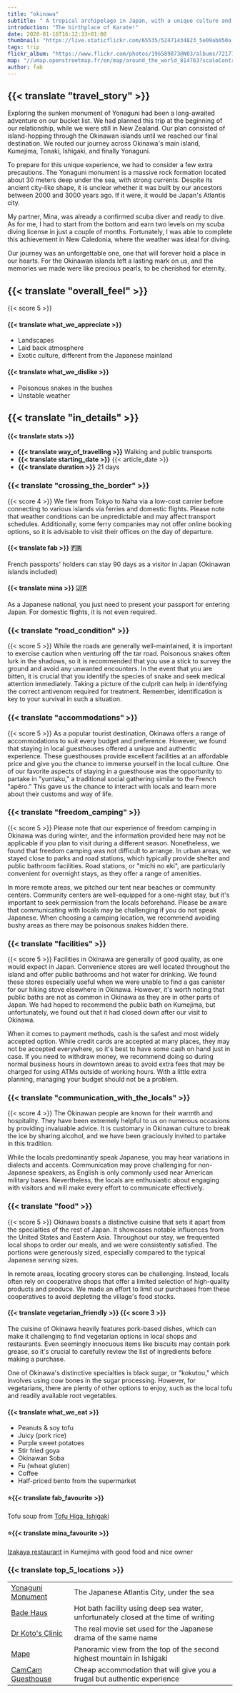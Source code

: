 ```yaml
---
title: "okinawa"
subtitle: " A tropical archipelago in Japan, with a unique culture and history."
introduction: "The birthplace of Karate!"
date: 2020-01-16T16:12:33+01:00
thumbnail: "https://live.staticflickr.com/65535/52471434823_5e09ab050a_c.jpg"
tags: trip
flickr_album: "https://www.flickr.com/photos/196589873@N03/albums/72177720302708434"
map: "//umap.openstreetmap.fr/en/map/around_the_world_814763?scaleControl=false&miniMap=false&scrollWheelZoom=false&zoomControl=true&allowEdit=false&moreControl=true&searchControl=null&tilelayersControl=null&embedControl=null&datalayersControl=true&onLoadPanel=undefined&captionBar=false&&datalayers=2484874#7/25.3/125.937"
author: fab
---
```

## {{< translate "travel_story" >}}
Exploring the sunken monument of Yonaguni had been a long-awaited adventure on our bucket list. We had planned this trip at the beginning of our relationship, while we were still in New Zealand. Our plan consisted of island-hopping through the Okinawan islands until we reached our final destination. We routed our journey across Okinawa's main island, Kumejima, Tonaki, Ishigaki, and finally Yonaguni.

To prepare for this unique experience, we had to consider a few extra precautions. The Yonaguni monument is a massive rock formation located about 30 meters deep under the sea, with strong currents. Despite its ancient city-like shape, it is unclear whether it was built by our ancestors between 2000 and 3000 years ago. If it were, it would be Japan's Atlantis city.

My partner, Mina, was already a confirmed scuba diver and ready to dive. As for me, I had to start from the bottom and earn two levels on my scuba diving license in just a couple of months. Fortunately, I was able to complete this achievement in New Caledonia, where the weather was ideal for diving.

Our journey was an unforgettable one, one that will forever hold a place in our hearts. For the Okinawan islands left a lasting mark on us, and the memories we made were like precious pearls, to be cherished for eternity.

## {{< translate "overall_feel" >}} 
{{< score 5 >}}
#### {{< translate what_we_appreciate >}}

- Landscapes
- Laid back atmosphere
- Exotic culture, different from the Japanese mainland
  
#### {{< translate what_we_dislike >}}

- Poisonous snakes in the bushes
- Unstable weather


## {{< translate "in_details" >}}

#### {{< translate stats >}}

- **{{< translate way_of_travelling >}}** Walking and public transports
- **{{< translate starting_date >}}** {{< article_date >}} 
- **{{< translate duration >}}** 21 days

### {{< translate "crossing_the_border" >}}
{{< score 4 >}}
We flew from Tokyo to Naha via a low-cost carrier before connecting to various islands via ferries and domestic flights. Please note that weather conditions can be unpredictable and may affect transport schedules. Additionally, some ferry companies may not offer online booking options, so it is advisable to visit their offices on the day of departure.

#### {{< translate fab >}} 🇫🇷
French passports' holders can stay 90 days as a visitor in Japan (Okinawan islands included)

#### {{< translate mina >}} 🇯🇵
As a Japanese national, you just need to present your passport for entering Japan.
For domestic flights, it is not even required.


### {{< translate "road_condition" >}}
{{< score 5 >}}
While the roads are generally well-maintained, it is important to exercise caution when venturing off the tar road. Poisonous snakes often lurk in the shadows, so it is recommended that you use a stick to survey the ground and avoid any unwanted encounters. In the event that you are bitten, it is crucial that you identify the species of snake and seek medical attention immediately. Taking a picture of the culprit can help in identifying the correct antivenom required for treatment. Remember, identification is key to your survival in such a situation.

### {{< translate "accommodations" >}}
{{< score 5 >}}
As a popular tourist destination, Okinawa offers a range of accommodations to suit every budget and preference. However, we found that staying in local guesthouses offered a unique and authentic experience. These guesthouses provide excellent facilities at an affordable price and give you the chance to immerse yourself in the local culture. One of our favorite aspects of staying in a guesthouse was the opportunity to partake in "yuntaku," a traditional social gathering similar to the French "apéro." This gave us the chance to interact with locals and learn more about their customs and way of life.


### {{< translate "freedom_camping" >}}
{{< score 5 >}}
Please note that our experience of freedom camping in Okinawa was during winter, and the information provided here may not be applicable if you plan to visit during a different season. Nonetheless, we found that freedom camping was not difficult to arrange. In urban areas, we stayed close to parks and road stations, which typically provide shelter and public bathroom facilities. Road stations, or "michi no eki", are particularly convenient for overnight stays, as they offer a range of amenities. 

In more remote areas, we pitched our tent near beaches or community centers. Community centers are well-equipped for a one-night stay, but it's important to seek permission from the locals beforehand. Please be aware that communicating with locals may be challenging if you do not speak Japanese. When choosing a camping location, we recommend avoiding bushy areas as there may be poisonous snakes hidden there.

### {{< translate "facilities" >}}
{{< score 5 >}}
Facilities in Okinawa are generally of good quality, as one would expect in Japan. Convenience stores are well located throughout the island and offer public bathrooms and hot water for drinking. We found these stores especially useful when we were unable to find a gas canister for our hiking stove elsewhere in Okinawa. However, it's worth noting that public baths are not as common in Okinawa as they are in other parts of Japan. We had hoped to recommend the public bath on Kumejima, but unfortunately, we found out that it had closed down after our visit to Okinawa.

When it comes to payment methods, cash is the safest and most widely accepted option. While credit cards are accepted at many places, they may not be accepted everywhere, so it's best to have some cash on hand just in case. If you need to withdraw money, we recommend doing so during normal business hours in downtown areas to avoid extra fees that may be charged for using ATMs outside of working hours. With a little extra planning, managing your budget should not be a problem.

### {{< translate "communication_with_the_locals" >}}
{{< score 4 >}}
The Okinawan people are known for their warmth and hospitality. They have been extremely helpful to us on numerous occasions by providing invaluable advice. It is customary in Okinawan culture to break the ice by sharing alcohol, and we have been graciously invited to partake in this tradition.

While the locals predominantly speak Japanese, you may hear variations in dialects and accents. Communication may prove challenging for non-Japanese speakers, as English is only commonly used near American military bases. Nevertheless, the locals are enthusiastic about engaging with visitors and will make every effort to communicate effectively.


### {{< translate "food" >}}
{{< score 5 >}}
Okinawa boasts a distinctive cuisine that sets it apart from the specialties of the rest of Japan. It showcases notable influences from the United States and Eastern Asia. Throughout our stay, we frequented local shops to order our meals, and we were consistently satisfied. The portions were generously sized, especially compared to the typical Japanese serving sizes.

In remote areas, locating grocery stores can be challenging. Instead, locals often rely on cooperative shops that offer a limited selection of high-quality products and produce. We made an effort to limit our purchases from these cooperatives to avoid depleting the village's food stocks.

#### {{< translate vegetarian_friendly >}} {{< score 3 >}}
The cuisine of Okinawa heavily features pork-based dishes, which can make it challenging to find vegetarian options in local shops and restaurants. Even seemingly innocuous items like biscuits may contain pork grease, so it's crucial to carefully review the list of ingredients before making a purchase.

One of Okinawa's distinctive specialties is black sugar, or "kokutou," which involves using cow bones in the sugar processing. However, for vegetarians, there are plenty of other options to enjoy, such as the local tofu and readily available root vegetables.
#### {{< translate what_we_eat >}} 

- Peanuts & soy tofu
- Juicy (pork rice)
- Purple sweet potatoes
- Stir fried goya
- Okinawan Soba
- Fu (wheat gluten)
- Coffee
- Half-priced bento from the supermarket


#### ⭐{{< translate fab_favourite >}}

Tofu soup from [Tofu Higa, Ishigaki](https://goo.gl/maps/rGCE7KA5KXjJKFA26)

#### ⭐{{< translate mina_favourite >}}

[Izakaya restaurant](https://goo.gl/maps/qmrTj5bnKzj3kzjK6) in Kumejima with good food and nice owner




### {{< translate top_5_locations >}}

|             |             |
|-------------|-------------|
|   [Yonaguni Monument](https://goo.gl/maps/JbcMCutub26vcj3F7)    |   The Japanese Atlantis City, under the sea   |
|   [Bade Haus](https://goo.gl/maps/2dBKVf7LMtxKU9sb7)    |   Hot bath facility using deep sea water, unfortunately closed at the time of writing     |
|   [Dr Koto's Clinic](https://goo.gl/maps/iKLakxiQSUA8Mx468)    |   The real movie set used for the Japanese drama of the same name   |
|   [Mape](https://goo.gl/maps/amwpx5cqTWutTTTu9)    |  Panoramic view from the top of the second highest mountain in Ishigaki    |
|   [CamCam Guesthouse](https://goo.gl/maps/Z7rXSA1ToueKyVLg6)    |   Cheap accommodation that will give you a frugal but authentic experience    |

